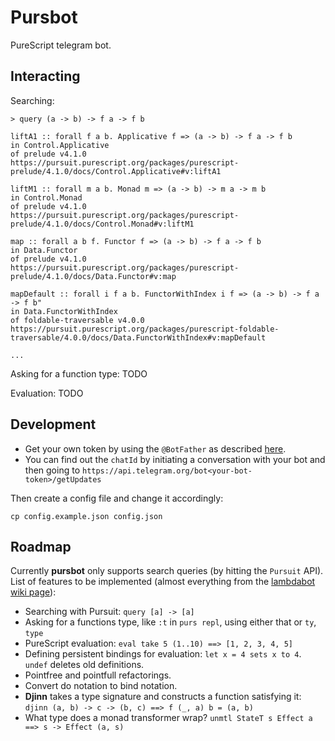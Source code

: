 # Pursbot

PureScript telegram bot.

## Interacting

Searching:

```
> query (a -> b) -> f a -> f b

liftA1 :: forall f a b. Applicative f => (a -> b) -> f a -> f b
in Control.Applicative
of prelude v4.1.0
https://pursuit.purescript.org/packages/purescript-prelude/4.1.0/docs/Control.Applicative#v:liftA1

liftM1 :: forall m a b. Monad m => (a -> b) -> m a -> m b
in Control.Monad
of prelude v4.1.0
https://pursuit.purescript.org/packages/purescript-prelude/4.1.0/docs/Control.Monad#v:liftM1

map :: forall a b f. Functor f => (a -> b) -> f a -> f b
in Data.Functor
of prelude v4.1.0
https://pursuit.purescript.org/packages/purescript-prelude/4.1.0/docs/Data.Functor#v:map

mapDefault :: forall i f a b. FunctorWithIndex i f => (a -> b) -> f a -> f b"
in Data.FunctorWithIndex
of foldable-traversable v4.0.0
https://pursuit.purescript.org/packages/purescript-foldable-traversable/4.0.0/docs/Data.FunctorWithIndex#v:mapDefault

...
```

Asking for a function type: TODO

Evaluation: TODO

## Development

* Get your own token by using the `@BotFather` as described [here](https://core.telegram.org/bots#botfather).
* You can find out the `chatId` by initiating a conversation with your bot and then going to `https://api.telegram.org/bot<your-bot-token>/getUpdates`

Then create a config file and change it accordingly:
```
cp config.example.json config.json
```

## Roadmap

Currently **pursbot** only supports search queries (by hitting the `Pursuit` API).
List of features to be implemented (almost everything from the [lambdabot wiki page](https://wiki.haskell.org/Lambdabot)):

* Searching with Pursuit: `query [a] -> [a]`
* Asking for a functions type, like `:t` in `purs repl`, using either that or `ty`, `type`
* PureScript evaluation: `eval take 5 (1..10) ==> [1, 2, 3, 4, 5]`
* Defining persistent bindings for evaluation: `let x = 4 sets x to 4`. `undef` deletes old definitions.
* Pointfree and pointfull refactorings.
* Convert do notation to bind notation.
* **Djinn** takes a type signature and constructs a function satisfying it: `djinn (a, b) -> c -> (b, c) ==> f (_, a) b = (a, b)`
* What type does a monad transformer wrap? `unmtl StateT s Effect a ==> s -> Effect (a, s)`
